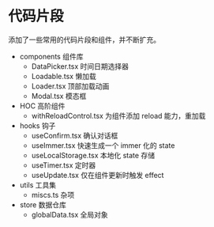 # 代码片段

添加了一些常用的代码片段和组件，并不断扩充。

- components 组件库
  - DataPicker.tsx 时间日期选择器
  - Loadable.tsx 懒加载
  - Loader.tsx 顶部加载动画
  - Modal.tsx 模态框
- HOC 高阶组件
  - withReloadControl.tsx 为组件添加 reload 能力，重加载
- hooks 钩子
  - useConfirm.tsx 确认对话框
  - useImmer.tsx 快速生成一个 immer 化的 state
  - useLocalStorage.tsx 本地化 state 存储
  - useTimer.tsx 定时器
  - useUpdate.tsx 仅在组件更新时触发 effect
- utils 工具集
  - miscs.ts 杂项
- store 数据仓库
  - globalData.tsx 全局对象
